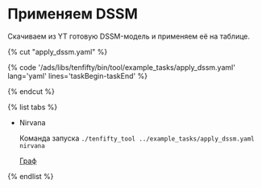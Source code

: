 # Применяем DSSM

Скачиваем из YT готовую DSSM-модель и применяем её на таблице.

{% cut "apply_dssm.yaml" %}

{% code '/ads/libs/tenfifty/bin/tool/example_tasks/apply_dssm.yaml' lang='yaml' lines='taskBegin-taskEnd'  %}

{% endcut %}

{% list tabs %}


- Nirvana

    Команда запуска `./tenfifty_tool ../example_tasks/apply_dssm.yaml nirvana`

    [Граф](https://nirvana.yandex-team.ru/flow/fbac24c2-ca48-4b63-b935-2e0cff04b2b5/8cdea219-03d6-423c-880c-d12156f33536/graph)


{% endlist %}
